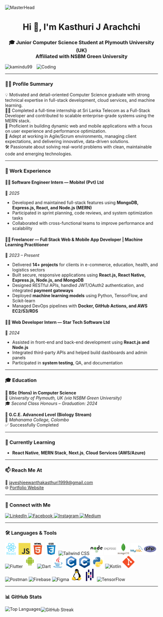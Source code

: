 ![MasterHead](https://static.pingcap.com/files/2022/12/05072707/chatGPT-GitHub-banner.jpg)

<h1 align="center">Hi 👋, I'm Kasthuri J Arachchi</h1>
<h3 align="center">🎓 Junior Computer Science Student at Plymouth University (UK)<br> Affiliated with NSBM Green University</h3>

<img align="right" alt="Coding" width="400" src="https://cdn.dribbble.com/users/1162077/screenshots/3848914/programmer.gif" />

<p align="left">
  <img src="https://komarev.com/ghpvc/?username=kamindu99&label=Profile%20views&color=0e75b6&style=flat" alt="kamindu99" />
</p>

---

### 🧑‍💼 Profile Summary

💡 Motivated and detail-oriented Computer Science graduate with strong technical expertise in full-stack development, cloud services, and machine learning.  
🧑‍💻 Completed a full-time internship at Sri Lanka Telecom as a Full-Stack Developer and contributed to scalable enterprise-grade systems using the MERN stack.  
🚀 Proficient in building dynamic web and mobile applications with a focus on user experience and performance optimization.  
🔄 Adept at working in Agile/Scrum environments, managing client expectations, and delivering innovative, data-driven solutions.  
🛠️ Passionate about solving real-world problems with clean, maintainable code and emerging technologies.

---

### 💼 Work Experience

#### 🧑‍💻 Software Engineer Intern — Mobitel (Pvt) Ltd  
📅 *2025*  
- Developed and maintained full-stack features using **MongoDB, Express.js, React, and Node.js (MERN)**  
- Participated in sprint planning, code reviews, and system optimization tasks  
- Collaborated with cross-functional teams to improve performance and scalability  

#### 👨‍💻 Freelancer — Full Stack Web & Mobile App Developer | Machine Learning Practitioner  
📅 *2023 – Present*  
- Delivered **14+ projects** for clients in e-commerce, education, health, and logistics sectors  
- Built secure, responsive applications using **React.js, React Native, Express.js, Node.js, and MongoDB**  
- Designed RESTful APIs, handled JWT/OAuth2 authentication, and integrated **payment gateways**  
- Deployed **machine learning models** using Python, TensorFlow, and Scikit-learn  
- Managed DevOps pipelines with **Docker, GitHub Actions, and AWS EC2/S3/RDS**  

#### 🧑‍💼 Web Developer Intern — Star Tech Software Ltd  
📅 *2024*  
- Assisted in front-end and back-end development using **React.js and Node.js**  
- Integrated third-party APIs and helped build dashboards and admin panels  
- Participated in **system testing**, QA, and documentation  

---

### 🎓 Education

**📘 BSc (Hons) in Computer Science**  
🏫 *University of Plymouth, UK (via NSBM Green University)*  
🎓 *Second Class Honours – Graduation: 2024*

**📗 G.C.E. Advanced Level (Biology Stream)**  
🏫 *Mahanama College, Colombo*  
✅ Successfully Completed

---

### 🌱 Currently Learning

- **React Native**, **MERN Stack**, **Next.js**, **Cloud Services (AWS/Azure)**

---

### 📫 Reach Me At

📧 jayeshjeewanthakasthuri1999@gmail.com  
🌐 [Portfolio Website](https://new-portfolio-cyan-tau.vercel.app/)

---

### 🔗 Connect with Me

<p align="left">
  <a href="https://linkedin.com/in/jayesh-jeewantha-kasthuri-arachchi-b43308280" target="_blank">
    <img src="https://cdn-icons-png.flaticon.com/512/174/174857.png" alt="LinkedIn" width="30" />
  </a>
  <a href="https://facebook.com/" target="_blank">
    <img src="https://cdn-icons-png.flaticon.com/512/145/145802.png" alt="Facebook" width="30" />
  </a>
  <a href="https://instagram.com/" target="_blank">
    <img src="https://cdn-icons-png.flaticon.com/512/1409/1409946.png" alt="Instagram" width="30" />
  </a>
  <a href="https://medium.com/" target="_blank">
    <img src="https://cdn-icons-png.flaticon.com/512/2111/2111505.png" alt="Medium" width="30" />
  </a>
</p>

---

### 🛠️ Languages & Tools

<p align="left">
  <!-- Frontend -->
  <img src="https://raw.githubusercontent.com/devicons/devicon/master/icons/react/react-original-wordmark.svg" alt="React" width="40" />
  <img src="https://raw.githubusercontent.com/devicons/devicon/master/icons/javascript/javascript-original.svg" alt="JavaScript" width="40"/>
  <img src="https://raw.githubusercontent.com/devicons/devicon/master/icons/html5/html5-original-wordmark.svg" alt="HTML5" width="40" />
  <img src="https://raw.githubusercontent.com/devicons/devicon/master/icons/css3/css3-original-wordmark.svg" alt="CSS3" width="40" />
  <img src="https://www.vectorlogo.zone/logos/tailwindcss/tailwindcss-icon.svg" alt="Tailwind CSS" width="40"/>

  <!-- Backend -->
  <img src="https://raw.githubusercontent.com/devicons/devicon/master/icons/nodejs/nodejs-original-wordmark.svg" alt="Node.js" width="40"/>
  <img src="https://raw.githubusercontent.com/devicons/devicon/master/icons/express/express-original-wordmark.svg" alt="Express" width="40"/>
  <img src="https://raw.githubusercontent.com/devicons/devicon/master/icons/mongodb/mongodb-original-wordmark.svg" alt="MongoDB" width="40"/>
  <img src="https://raw.githubusercontent.com/devicons/devicon/master/icons/mysql/mysql-original-wordmark.svg" alt="MySQL" width="40"/>
  <img src="https://raw.githubusercontent.com/devicons/devicon/master/icons/php/php-original.svg" alt="PHP" width="40"/>

  <!-- Mobile -->
  <img src="https://www.vectorlogo.zone/logos/flutterio/flutterio-icon.svg" alt="Flutter" width="40"/>
  <img src="https://raw.githubusercontent.com/devicons/devicon/master/icons/android/android-original-wordmark.svg" alt="Android" width="40"/>
  <img src="https://www.vectorlogo.zone/logos/dartlang/dartlang-icon.svg" alt="Dart" width="40"/>

  <!-- Programming -->
  <img src="https://raw.githubusercontent.com/devicons/devicon/master/icons/java/java-original.svg" alt="Java" width="40"/>
  <img src="https://raw.githubusercontent.com/devicons/devicon/master/icons/c/c-original.svg" alt="C" width="40"/>
  <img src="https://raw.githubusercontent.com/devicons/devicon/master/icons/cplusplus/cplusplus-original.svg" alt="C++" width="40"/>
  <img src="https://raw.githubusercontent.com/devicons/devicon/master/icons/python/python-original.svg" alt="Python" width="40"/>
  <img src="https://www.vectorlogo.zone/logos/kotlinlang/kotlinlang-icon.svg" alt="Kotlin" width="40"/>

  <!-- Tools -->
  <img src="https://raw.githubusercontent.com/devicons/devicon/master/icons/git/git-original.svg" alt="Git" width="40"/>
  <img src="https://www.vectorlogo.zone/logos/getpostman/getpostman-icon.svg" alt="Postman" width="40"/>
  <img src="https://www.vectorlogo.zone/logos/firebase/firebase-icon.svg" alt="Firebase" width="40"/>
  <img src="https://www.vectorlogo.zone/logos/figma/figma-icon.svg" alt="Figma" width="40"/>
  <img src="https://raw.githubusercontent.com/devicons/devicon/master/icons/linux/linux-original.svg" alt="Linux" width="40"/>

  <!-- AI / Data -->
  <img src="https://raw.githubusercontent.com/devicons/devicon/master/icons/pandas/pandas-original.svg" alt="Pandas" width="40"/>
  <img src="https://www.vectorlogo.zone/logos/tensorflow/tensorflow-icon.svg" alt="TensorFlow" width="40"/>
</p>

---

### 📊 GitHub Stats

<p>
  <img align="left" src="https://github-readme-stats.vercel.app/api/top-langs?username=kamindu99&show_icons=true&locale=en&layout=compact" alt="Top Languages" />
</p>



<p>
  <img align="center" src="https://github-readme-streak-stats.herokuapp.com/?user=kamindu99" alt="GitHub Streak" />
</p>







